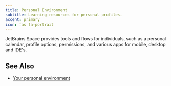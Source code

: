 ```yaml
---
title: Personal Environment
subtitle: Learning resources for personal profiles.
accent: primary
icon: fas fa-portrait
---
```


JetBrains Space provides tools and flows for individuals, such as a personal calendar, profile options, permissions,
and various apps for mobile, desktop and IDE's.

## See Also
- [Your personal environment](https://www.jetbrains.com/help/space/your-personal-environment.html)

